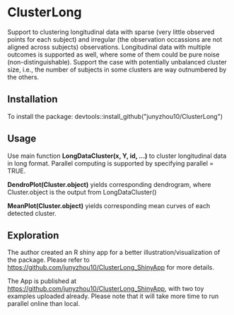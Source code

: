 # ClusterLong
Support to clustering longitudinal data with sparse (very little observed points for each subject) and irregular (the observation occassions are not aligned across subjects) observations. Longitudinal data with multiple outcomes is supported as well, where some of them could be pure noise (non-distinguishable). Support the case with potentially unbalanced cluster size, i.e., the number of subjects in some clusters are way outnumbered by the others.

## Installation
To install the package: 
devtools::install_github("junyzhou10/ClusterLong")

## Usage
Use main function **LongDataCluster(x, Y, id, ...)** to cluster longitudinal data in long format. Parallel computing is supported by specifying parallel = TRUE. 

**DendroPlot(Cluster.object)** yields corresponding dendrogram, where Cluster.object is the output from LongDataCluster()

**MeanPlot(Cluster.object)** yields corresponding mean curves of each detected cluster.

## Exploration
The author created an R shiny app for a better illustration/visualization of the package. Please refer to https://github.com/junyzhou10/ClusterLong_ShinyApp for more details.

The App is published at https://github.com/junyzhou10/ClusterLong_ShinyApp, with two toy examples uploaded already. Please note that it will take more time to run parallel online than local.
